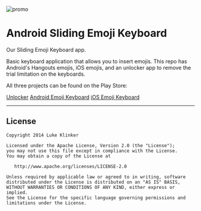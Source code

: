 ![promo](https://raw.githubusercontent.com/klinker24/Android-SlidingEmojiKeyboard/master/ios-emojis/Other/Promo.png)

# Android Sliding Emoji Keyboard
Our Sliding Emoji Keyboard app.

Basic keyboard application that allows you to insert emojis. This repo has Android's Hangouts emojis, iOS emojis, and an unlocker app to remove the trial limitation on the keyboards.

All three projects can be found on the Play Store:

[Unlocker](https://play.google.com/store/apps/details?id=com.klinker.android.emoji_keyboard)
[Android Emoji Keyboard](https://play.google.com/store/apps/details?id=com.klinker.android.emoji_keyboard_trial)
[iOS Emoji Keyboard](https://play.google.com/store/apps/details?id=com.klinker.android.emoji_keyboard_trial_ios)

---

## License

    Copyright 2014 Luke Klinker

    Licensed under the Apache License, Version 2.0 (the "License");
    you may not use this file except in compliance with the License.
    You may obtain a copy of the License at

       http://www.apache.org/licenses/LICENSE-2.0

    Unless required by applicable law or agreed to in writing, software
    distributed under the License is distributed on an "AS IS" BASIS,
    WITHOUT WARRANTIES OR CONDITIONS OF ANY KIND, either express or implied.
    See the License for the specific language governing permissions and
    limitations under the License.

